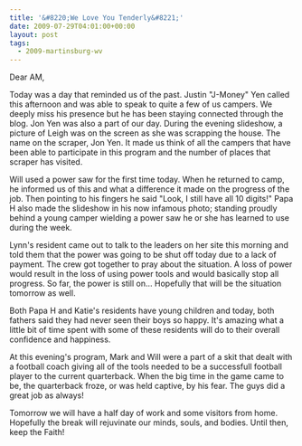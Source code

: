 ```yaml
---
title: '&#8220;We Love You Tenderly&#8221;'
date: 2009-07-29T04:01:00+00:00
layout: post
tags:
  - 2009-martinsburg-wv
---
```

Dear AM,

Today was a day that reminded us of the past. Justin "J-Money" Yen called this afternoon and was able to speak to quite a few of us campers. We deeply miss his presence but he has been staying connected through the blog. Jon Yen was also a part of our day. During the evening slideshow, a picture of Leigh was on the screen as she was scrapping the house. The name on the scraper, Jon Yen. It made us think of all the campers that have been able to participate in this program and the number of places that scraper has visited.

Will used a power saw for the first time today. When he returned to camp, he informed us of this and what a difference it made on the progress of the job. Then pointing to his fingers he said "Look, I still have all 10 digits!" Papa H also made the slideshow in his now infamous photo; standing proudly behind a young camper wielding a power saw he or she has learned to use during the week.

Lynn's resident came out to talk to the leaders on her site this morning and told them that the power was going to be shut off today due to a lack of payment. The crew got together to pray about the situation. A loss of power would result in the loss of using power tools and would basically stop all progress. So far, the power is still on&#8230; Hopefully that will be the situation tomorrow as well.

Both Papa H and Katie's residents have young children and today, both fathers said they had never seen their boys so happy. It's amazing what a little bit of time spent with some of these residents will do to their overall confidence and happiness.

At this evening's program, Mark and Will were a part of a skit that dealt with a football coach giving all of the tools needed to be a successfull football player to the current quarterback. When the big time in the game came to be, the quarterback froze, or was held captive, by his fear. The guys did a great job as always!

Tomorrow we will have a half day of work and some visitors from home. Hopefully the break will rejuvinate our minds, souls, and bodies. Until then, keep the Faith!